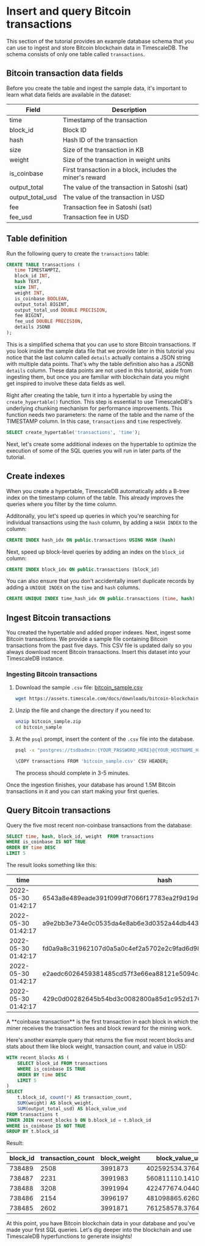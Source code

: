 # Insert and query Bitcoin transactions
This section of the tutorial provides an example database schema that you can
use to ingest and store Bitcoin blockchain data in TimescaleDB. The schema
consists of only one table called `transactions`.

## Bitcoin transaction data fields
Before you create the table and ingest the sample data, it's important to
learn what data fields are available in the dataset:

| Field | Description |
|---|---|
| time | Timestamp of the transaction |
| block_id | Block ID |
| hash | Hash ID of the transaction |
| size | Size of the transaction in KB |
| weight | Size of the transaction in weight units |
| is_coinbase | First transaction in a block, includes the miner's reward |
| output_total | The value of the transaction in Satoshi (sat) |
| output_total_usd | The value of the transaction in USD |
| fee | Transaction fee in Satoshi (sat) |
| fee_usd | Transaction fee in USD |


## Table definition

Run the following query to create the `transactions` table:
```sql
CREATE TABLE transactions (
   time TIMESTAMPTZ,
   block_id INT,
   hash TEXT,
   size INT,
   weight INT,
   is_coinbase BOOLEAN,
   output_total BIGINT,
   output_total_usd DOUBLE PRECISION,
   fee BIGINT,
   fee_usd DOUBLE PRECISION,
   details JSONB
);
```

This is a simplified schema that you can use to store Bitcoin
transactions. If you look inside
the sample data file that we provide later in this tutorial you notice that
the last column called `details` actually contains a JSON string with multiple
data points. That's why the table definition also has a JSONB `details` column.
These data points are not used in this tutorial, aside from ingesting them, but once you
are familiar with blockchain data you might get inspired to involve these data
fields as well.


Right after creating the table, turn it into a hypertable by using the
`create_hypertable()` function. This step is essential to use TimescaleDB's
underlying
chunking mechanism for performance improvements. This function needs two
parameters: the name of the table and the name of the TIMESTAMP
column. In this case, `transactions` and `time` respectively.

```sql
SELECT create_hypertable('transactions', 'time');
```

Next, let's create some additional indexes on
the hypertable to optimize the execution of some of the SQL queries you will
run in later parts of the tutorial.

## Create indexes
When you create a hypertable, TimescaleDB automatically adds a B-tree index
on the timestamp column of the table. This already improves the queries
where you filter by the time column.

Additonally, you let's speed up queries in which you're searching for
individual transactions using the `hash` column, by adding a `HASH INDEX` to
the column:
```sql
CREATE INDEX hash_idx ON public.transactions USING HASH (hash)
```

Next, speed up block-level queries by adding an index on the `block_id` column:
```sql
CREATE INDEX block_idx ON public.transactions (block_id)
```

You can also ensure that you don’t accidentally insert duplicate records
by adding a `UNIQUE INDEX` on the `time` and `hash` columns.
```sql
CREATE UNIQUE INDEX time_hash_idx ON public.transactions (time, hash)
```

## Ingest Bitcoin transactions
You created the hypertable and added proper indexes.
Next, ingest some Bitcoin transactions. We provide a sample file
containing Bitcoin transactions from the past five days. This CSV file is
updated daily so you always download recent Bitcoin transactions.
Insert this dataset into your TimescaleDB instance.

<procedure>

### Ingesting Bitcoin transactions
1. Download the sample `.csv` file: <tag type="download">[bitcoin_sample.csv](https://assets.timescale.com/docs/downloads/bitcoin-blockchain/bitcoin_sample.zip)</tag>
    ```bash
    wget https://assets.timescale.com/docs/downloads/bitcoin-blockchain/bitcoin_sample.zip
    ```
1. Unzip the file and change the directory if you need to:
    ```bash
    unzip bitcoin_sample.zip
    cd bitcoin_sample
    ```
1. At the `psql` prompt, insert the content of the `.csv` file into the database.
    ```bash
    psql -x "postgres://tsdbadmin:{YOUR_PASSWORD_HERE}@{YOUR_HOSTNAME_HERE}:{YOUR_PORT_HERE}/tsdb?sslmode=require"
    
    \COPY transactions FROM 'bitcoin_sample.csv' CSV HEADER;
    ```
    The process should complete in 3-5 minutes.

</procedure>

Once the ingestion finishes, your database has around 1.5M Bitcoin
transactions in it and you can start making your first queries.

## Query Bitcoin transactions
Query the five most recent non-coinbase transactions from the database:

```sql
SELECT time, hash, block_id, weight  FROM transactions 
WHERE is_coinbase IS NOT TRUE
ORDER BY time DESC
LIMIT 5
```

The result looks something like this:

time               |hash                                                            |block_id|weight|
-------------------|----------------------------------------------------------------|--------|------|
2022-05-30 01:42:17|6543a8e489eade391f099df7066f17783ea2f9d19d644d818ac22bd8fb86005e|  738489|   863|
2022-05-30 01:42:17|a9e2bb3e734e0c0535da4e8ab6e3d0352a44db443d48a861bd5b196575dfd3ff|  738489|   577|
2022-05-30 01:42:17|fd0a9a8c31962107d0a5a0c4ef2a5702e2c9fad6d989e7ac543d87783205a980|  738489|   758|
2022-05-30 01:42:17|e2aedc6026459381485cd57f3e66ea88121e5094c03fa4634193417069058609|  738489|   766|
2022-05-30 01:42:17|429c0d00282645b54bd3c0082800a85d1c952d1764c54dc2a591f97b97c93fbd|  738489|   766|

<highlight type="note">
A **coinbase transaction** is the first transaction in each block in which the
miner receives the transaction fees and block reward for the mining work.
</highlight>

Here's another example query that returns the five most recent blocks and
stats about them like block weight, transaction count, and value in USD:
```sql
WITH recent_blocks AS (
	SELECT block_id FROM transactions 
	WHERE is_coinbase IS TRUE
	ORDER BY time DESC 
	LIMIT 5
) 
SELECT
	t.block_id, count(*) AS transaction_count,
	SUM(weight) AS block_weight,
	SUM(output_total_usd) AS block_value_usd
FROM transactions t
INNER JOIN recent_blocks b ON b.block_id = t.block_id
WHERE is_coinbase IS NOT TRUE
GROUP BY t.block_id
```

Result:

block_id|transaction_count|block_weight|block_value_usd   |
--------|-----------------|------------|------------------|
  738489|             2508|     3991873|402592534.37649953|
  738487|             2231|     3991983| 560811110.1410986|
  738488|             3208|     3991994| 422477674.0440979|
  738486|             2154|     3996197| 481098865.6260999|
  738485|             2602|     3991871| 761258578.3764017|

At this point, you have Bitcoin blockchain data in your database and you've made
your first SQL queries. Let's dig deeper into the blockchain and use
TimescaleDB hyperfunctions to generate insights!